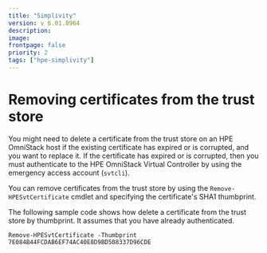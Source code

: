 ```yaml
---
title: "Simplivity"
version: v 6.01.8964
description:
image: 
frontpage: false
priority: 2
tags: ["hpe-simplivity"]
---
```


Removing certificates from the trust store
==========================================

You might need to delete a certificate from the trust store on an HPE OmniStack host if the existing certificate has expired or is corrupted, and you want to replace it. If the certificate has expired or is corrupted, then you must authenticate to the HPE OmniStack Virtual Controller by using the emergency access account (`svtcli`).

You can remove certificates from the trust store by using the `Remove-HPESvtCertificate` cmdlet and specifying the certificate's SHA1 thumbprint.

The following sample code shows how delete a certificate from the trust store by thumbprint. It assumes that you have already authenticated.

```
Remove-HPESvtCertificate -Thumbprint 7E084B44FCDAB6EF74AC40E8D9BD508337D96CDE
```

